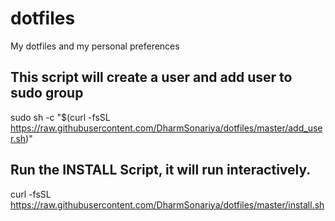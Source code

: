 # dotfiles
My dotfiles and my personal preferences

## This script will create a user and add user to sudo group
sudo sh -c "$(curl -fsSL https://raw.githubusercontent.com/DharmSonariya/dotfiles/master/add_user.sh)"

## Run the INSTALL Script, it will run interactively.
curl -fsSL https://raw.githubusercontent.com/DharmSonariya/dotfiles/master/install.sh

